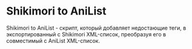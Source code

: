 # Shikimori to AniList
Shikimori to AniList - скрипт, который добавляет недостающие теги, в экспортированный с Shikimori XML-список, преобразуя его в совместимый с AniList XML-список. 